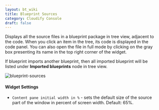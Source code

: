 ```yaml
---
layout: bt_wiki
title: Blueprint Sources
category: Cloudify Console
draft: false
---
```

Displays all the source files in a blueprint package in tree view, adjacent to the code. When you click an item in the tree, its code is displayed in the code panel. You can also open the file in full mode by clicking on the gray box presenting its name in the top right corner of the widget.

If blueprint imports another blueprint, then all imported blueprint will be listed under **Imported blueprints** node in tree view.  

![blueprint-sources]( /images/ui/widgets/blueprint-sources.png )

#### Widget Settings
* `Content pane initial width in %` - sets the default size of the source part of the window in percent of screen width. Default: 65%. 
